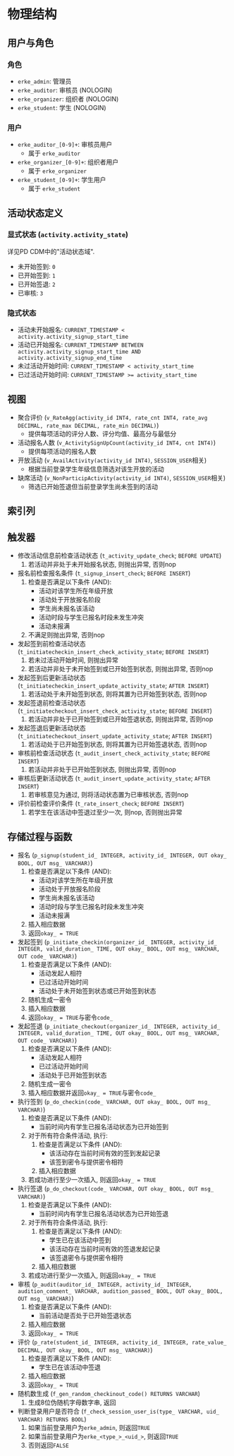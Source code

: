 # 物理结构

## 用户与角色

### 角色

* `erke_admin`: 管理员
* `erke_auditor`: 审核员 (NOLOGIN)
* `erke_organizer`: 组织者 (NOLOGIN)
* `erke_student`: 学生 (NOLOGIN)

### 用户

* `erke_auditor_[0-9]+`: 审核员用户
  * 属于 `erke_auditor`
* `erke_organizer_[0-9]+`: 组织者用户
  * 属于 `erke_organizer`
* `erke_student_[0-9]+`:  学生用户
  * 属于 `erke_student`

## 活动状态定义

### 显式状态 (`activity.activity_state`)

详见PD CDM中的"活动状态域".

* 未开始签到: `0`
* 已开始签到: `1`
* 已开始签退: `2`
* 已审核: `3`

### 隐式状态

* 活动未开始报名: `CURRENT_TIMESTAMP < activity.activity_signup_start_time`
* 活动已开始报名: `CURRENT_TIMESTAMP BETWEEN activity.activity_signup_start_time AND activity.activity_signup_end_time`
* 未过活动开始时间: `CURRENT_TIMESTAMP < activity_start_time`
* 已过活动开始时间: `CURRENT_TIMESTAMP >= activity_start_time`

## 视图

* 聚合评价 (`v_RateAgg(activity_id INT4, rate_cnt INT4, rate_avg DECIMAL, rate_max DECIMAL, rate_min DECIMAL)`)
  * 提供每项活动的评分人数、评分均值、最高分与最低分
* 活动报名人数 (`v_ActivitySignUpCount(activity_id INT4, cnt INT4)`)
  * 提供每项活动的报名人数
* 开放活动 (`v_AvailActivity(activity_id INT4)`, `SESSION_USER`相关)
  * 根据当前登录学生年级信息筛选对该生开放的活动
* 缺席活动 (`v_NonParticipActivity(activity_id INT4)`, `SESSION_USER`相关)
  * 筛选已开始签退但当前登录学生尚未签到的活动

## 索引列

## 触发器

* 修改活动信息前检查活动状态 (`t_activity_update_check`; `BEFORE UPDATE`)
  1. 若活动并非处于未开始报名状态, 则抛出异常, 否则nop
* 报名前检查报名条件 (`t_signup_insert_check`; `BEFORE INSERT`)
  1. 检查是否满足以下条件 (AND):
     * 活动对该学生所在年级开放
     * 活动处于开放报名阶段
     * 学生尚未报名该活动
     * 活动时段与学生已报名时段未发生冲突
     * 活动未报满
  2. 不满足则抛出异常, 否则nop
* 发起签到前检查活动状态 (`t_initiatecheckin_insert_check_activity_state`; `BEFORE INSERT`)
  1. 若未过活动开始时间, 则抛出异常
  2. 若活动并非处于未开始签到或已开始签到状态, 则抛出异常, 否则nop
* 发起签到后更新活动状态 (`t_initiatecheckin_insert_update_activity_state`; `AFTER INSERT`)
  1. 若活动处于未开始签到状态, 则将其置为已开始签到状态, 否则nop
* 发起签退前检查活动状态 (`t_initiatecheckout_insert_check_activity_state`; `BEFORE INSERT`)
  1. 若活动并非处于已开始签到或已开始签退状态, 则抛出异常, 否则nop
* 发起签退后更新活动状态 (`t_initiatecheckout_insert_update_activity_state`; `AFTER INSERT`)
  1. 若活动处于已开始签到状态, 则将其置为已开始签退状态, 否则nop
* 审核前检查活动状态 (`t_audit_insert_check_activity_state`; `BEFORE INSERT`)
  1. 若活动并非处于已开始签到状态, 则抛出异常, 否则nop
* 审核后更新活动状态 (`t_audit_insert_update_activity_state`; `AFTER INSERT`)
  1. 若审核意见为通过, 则将活动状态置为已审核状态, 否则nop
* 评价前检查评价条件 (`t_rate_insert_check`; `BEFORE INSERT`)
  1. 若学生在该活动中签退过至少一次, 则nop, 否则抛出异常

## 存储过程与函数

* 报名 (`p_signup(student_id_ INTEGER, activity_id_ INTEGER, OUT okay_ BOOL, OUT msg_ VARCHAR)`)
  1. 检查是否满足以下条件 (AND):
     * 活动对该学生所在年级开放
     * 活动处于开放报名阶段
     * 学生尚未报名该活动
     * 活动时段与学生已报名时段未发生冲突
     * 活动未报满
  2. 插入相应数据
  3. 返回`okay_ = TRUE`
* 发起签到 (`p_initiate_checkin(organizer_id_ INTEGER, activity_id_ INTEGER, valid_duration_ TIME, OUT okay_ BOOL, OUT msg_ VARCHAR, OUT code_ VARCHAR)`)
  1. 检查是否满足以下条件 (AND):
     * 活动发起人相符
     * 已过活动开始时间
     * 活动处于未开始签到状态或已开始签到状态
  2. 随机生成一密令
  3. 插入相应数据
  4. 返回`okay_ = TRUE`与密令`code_`
* 发起签退 (`p_initiate_checkout(organizer_id_ INTEGER, activity_id_ INTEGER, valid_duration_ TIME, OUT okay_ BOOL, OUT msg_ VARCHAR, OUT code_ VARCHAR)`)
  1. 检查是否满足以下条件 (AND):
     * 活动发起人相符
     * 已过活动开始时间
     * 活动处于已开始签到状态
  2. 随机生成一密令
  3. 插入相应数据并返回`okay_ = TRUE`与密令`code_`
* 执行签到 (`p_do_checkin(code_ VARCHAR, OUT okay_ BOOL, OUT msg_ VARCHAR)`)
  1. 检查是否满足以下条件 (AND):
     * 当前时间内有学生已报名活动状态为已开始签到
  2. 对于所有符合条件活动, 执行:
     1. 检查是否满足以下条件 (AND):
        * 该活动存在当前时间有效的签到发起记录
        * 该签到密令与提供密令相符
     2. 插入相应数据
  3. 若成功进行至少一次插入, 则返回`okay_ = TRUE`
* 执行签退 (`p_do_checkout(code_ VARCHAR, OUT okay_ BOOL, OUT msg_ VARCHAR)`)
  1. 检查是否满足以下条件 (AND):
     * 当前时间内有学生已报名活动状态为已开始签退
  2. 对于所有符合条件活动, 执行:
     1. 检查是否满足以下条件 (AND):
        * 学生已在该活动中签到
        * 该活动存在当前时间有效的签退发起记录
        * 该签退密令与提供密令相符
     2. 插入相应数据
  3. 若成功进行至少一次插入, 则返回`okay_ = TRUE`
* 审核 (`p_audit(auditor_id_ INTEGER, activity_id_ INTEGER, audition_comment_ VARCHAR, audition_passed_ BOOL, OUT okay_ BOOL, OUT msg_ VARCHAR)`)
  1. 检查是否满足以下条件 (AND):
     * 当前活动是否处于已开始签退状态
  2. 插入相应数据
  3. 返回`okay_ = TRUE`
* 评价 (`p_rate(student_id_ INTEGER, activity_id_ INTEGER, rate_value_ DECIMAL, OUT okay_ BOOL, OUT msg_ VARCHAR)`)
  1. 检查是否满足以下条件 (AND):
     * 学生已在该活动中签退
  2. 插入相应数据
  3. 返回`okay_ = TRUE`
* 随机数生成 (`f_gen_random_checkinout_code() RETURNS VARCHAR`)
  1. 生成8位伪随机字母数字串, 返回
* 判断登录用户是否符合 (`f_check_session_user_is(type_ VARCHAR, uid_ VARCHAR) RETURNS BOOL`)
  1. 如果当前登录用户为`erke_admin`, 则返回`TRUE`
  2. 如果当前登录用户为`erke_<type_>_<uid_>`, 则返回`TRUE`
  3. 否则返回`FALSE`
